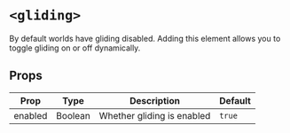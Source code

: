 # `<gliding>`

By default worlds have gliding disabled. Adding this element allows you to toggle gliding on or off dynamically.

## Props

| Prop    | Type    | Description                | Default |
| ------- | ------- | -------------------------- | ------- |
| enabled | Boolean | Whether gliding is enabled | `true`  |
